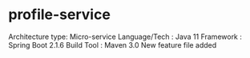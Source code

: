 # profile-service
Architecture type: Micro-service
Language/Tech : Java 11
Framework : Spring Boot 2.1.6
Build Tool : Maven 3.0
New
feature file added
